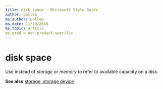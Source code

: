 ```yaml
---
title: disk space - Microsoft Style Guide
author: pallep
ms.author: pallep
ms.date: 11/19/2016
ms.topic: article
ms.prod = non-product-specific
---
```


# disk space

Use instead of *storage* or *memory* to refer to available capacity on a disk.

**See also** [storage, storage device](/style-guide/a-z-word-list-term-collections/s/storage-storage-device)
